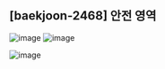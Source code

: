 ## [baekjoon-2468] 안전 영역

![image](https://user-images.githubusercontent.com/22045163/110245310-e9932c80-7fa5-11eb-8844-0ec14f2f6e30.png)
![image](https://user-images.githubusercontent.com/22045163/110245336-fd3e9300-7fa5-11eb-9211-0b9e4da07ae4.png)

![image](https://user-images.githubusercontent.com/22045163/110245361-0def0900-7fa6-11eb-8108-52d6ed66cb64.png)
